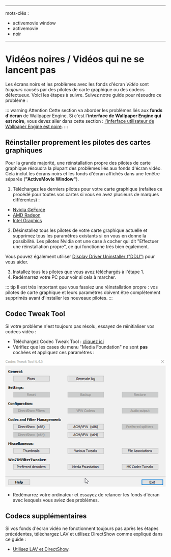 - - -
mots-clés :
  - activemovie window
  - activemovie
  - noir
- - -


# Vidéos noires / Vidéos qui ne se lancent pas

Les écrans noirs et les problèmes avec les fonds d'écran *Vidéo* sont *toujours* causés par des pilotes de carte graphique ou des codecs défectueux. Voici les étapes à suivre. Suivez notre guide pour résoudre ce problème :

::: warning Attention Cette section va aborder les problèmes liés aux **fonds d'écran** de Wallpaper Engine. Si c'est l'**interface de Wallpaper Engine qui est noire**, vous devez aller dans cette section : [l'inferface utilisateur de Wallpaper Engine est noire](/interface/broken.html#wallpaper-engine-interface-is-black). :::

## Réinstaller proprement les pilotes des cartes graphiques

Pour la grande majorité, une réinstallation propre des pilotes de carte graphique résoudra la plupart des problèmes liés aux fonds d'écran vidéo. Cela inclut les écrans noirs et les fonds d'écran affichés dans une fenêtre séparée (**"ActiveMovie Window"**).

1. Téléchargez les derniers pilotes pour votre carte graphique (refaites ce procédé pour toutes vos cartes si vous en avez plusieurs de marques différentes) :

* [Nvidia GeForce](https://www.nvidia.com/Download/index.aspx)
* [AMD Radeon](https://www.amd.com/support)
* [Intel Graphics](https://downloadcenter.intel.com/product/80939/Graphics-Drivers)

2. Désinstallez tous les pilotes de votre carte graphique actuelle et supprimez tous les paramètres existants si on vous en donne la possibilité. Les pilotes Nvidia ont une case à cocher qui dit "Effectuer une réinstallation propre", ce qui fonctionne très bien également.

Vous pouvez également utiliser [Display Driver Uninstaller ("DDU")](https://www.guru3d.com/files-details/display-driver-uninstaller-download.html) pour vous aider.

3. Installez tous les pilotes que vous avez téléchargés à l'étape 1.
4. Redémarrez votre PC pour voir si cela à marcher.

::: tip Il est très important que vous fassiez une réinstallation propre : vos pilotes de carte graphique et leurs paramètres doivent être complètement supprimés avant d'installer les nouveaux pilotes. :::

## Codec Tweak Tool

Si votre problème n'est toujours pas résolu, essayez de réinitialiser vos codecs vidéo :

* Téléchargez Codec Tweak Tool : [cliquez ici](https://www.codecguide.com/download_other.htm)
* Vérifiez que les cases du menu "Media Foundation" ne sont **pas** cochées et appliquez ces paramètres :

![Décochez toutes les options de Media Foundation](./codectweak.gif)

* Redémarrez votre ordinateur et essayez de relancer les fonds d'écran avec lesquels vous aviez des problèmes.

## Codecs supplémentaires

Si vos fonds d'écran vidéo ne fonctionnent toujours pas après les étapes précédentes, téléchargez LAV et utilisez DirectShow comme expliqué dans ce guide :

* [Utilisez LAV et DirectShow](/videos/lav.html).